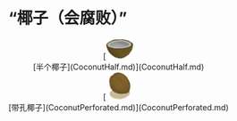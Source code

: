 # “椰子（会腐败）”  
<div style="display:inline-block"><div class="gamedatalist" style="text-align:center;;min-height:0px;"><div style="text-align:center;">[<div style="width:50px;display:inline-block;text-align:center"><img decoding="async" src="../wiki/Sprite/CoconutHalf.png" href="a.md" style="max-width:50px;max-height:50px;"></div><br>[半个椰子](CoconutHalf.md)](CoconutHalf.md)</div></div><div class="gamedatalist" style="text-align:center;;min-height:0px;"><div style="text-align:center;">[<div style="width:50px;display:inline-block;text-align:center"><img decoding="async" src="../wiki/Sprite/Coconut.png" href="a.md" style="max-width:50px;max-height:50px;"></div><br>[带孔椰子](CoconutPerforated.md)](CoconutPerforated.md)</div></div></div>  
  


<script>document.title="“椰子（会腐败）” - 卡牌生存百科 Card Survival Wiki";</script>